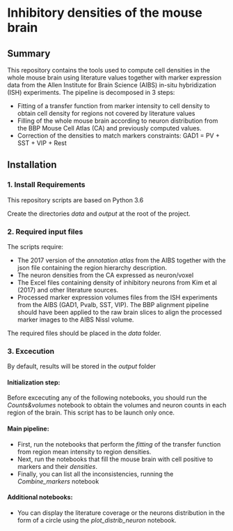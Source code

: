 # Inhibitory densities of the mouse brain

## Summary
This repository contains the tools used to compute cell densities in the whole mouse brain 
using literature values together with marker expression data from the 
Allen Institute for Brain Science (AIBS) in-situ hybridization (ISH) experiments.
The pipeline is decomposed in 3 steps:
* Fitting of a transfer function from marker intensity to cell density to obtain cell density 
for regions not covered by literature values 
* Filling of the whole mouse brain according to neuron distribution from the BBP Mouse Cell Atlas (CA) 
and previously computed values.
* Correction of the densities to match markers constraints: GAD1 = PV + SST + VIP + Rest

## Installation
### 1. Install Requirements
This repository scripts are based on Python 3.6 

Create the directories *data* and *output* at the root of the project.

### 2. Required input files
The scripts require: 
* The 2017 version of the *annotation atlas* from the AIBS together with the json file containing the region hierarchy description.
* The neuron densities from the CA expressed as neuron/voxel
* The Excel files containing density of inhibitory neurons from Kim et al (2017) and other literature sources.
* Processed marker expression volumes files from the ISH experiments from the AIBS (GAD1, Pvalb, SST, VIP). 
The BBP alignment pipeline should have been applied to the raw brain slices to align the processed marker images to the AIBS Nissl volume. 

The required files should be placed in the *data* folder.

### 3. Excecution
By default, results will be stored in the *output* folder

#### Initialization step:
Before excecuting any of the following notebooks, 
you should run the *Counts&volumes* notebook to obtain the volumes and neuron counts in each region of the brain. 
This script has to be launch only once.

#### Main pipeline:
* First, run the notebooks that perform the *fitting* of the transfer function from region mean intensity to region densities.
* Next, run the notebooks that fill the mouse brain with cell positive to markers and their *densities*. 
* Finally, you can list all the inconsistencies, running the *Combine_markers* notebook

#### Additional notebooks:
* You can display the literature coverage or the neurons distribution in the form of a circle  using the *plot_distrib_neuron* notebook.